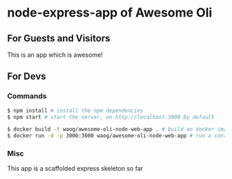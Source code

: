 # node-express-app of Awesome Oli

## For Guests and Visitors

This is an app which is awesome!

## For Devs

### Commands

```bash
$ npm install # install the npm dependencies
$ npm start # start the server, on http://localhost:3000 by default

$ docker build -t waog/awesome-oli-node-web-app . # build an docker image
$ docker run -d -p 3000:3000 waog/awesome-oli-node-web-app # run a container hosting the app on port 3000
```

### Misc

This app is a scaffolded express skeleton so far
